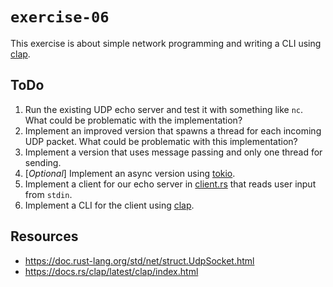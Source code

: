 # `exercise-06`
This exercise is about simple network programming and writing a CLI using [clap](https://docs.rs/clap/latest/clap/index.html).

## ToDo
1. Run the existing UDP echo server and test it with something like `nc`. What could be problematic with the implementation?
2. Implement an improved version that spawns a thread for each incoming UDP packet. What could be problematic with this implementation?
3. Implement a version that uses message passing and only one thread for sending.
4. [*Optional*] Implement an async version using [tokio](https://docs.rs/tokio/latest/tokio/index.html). 
5. Implement a client for our echo server in [client.rs](src/bin/client.rs) that reads user input from `stdin`.
6. Implement a CLI for the client using [clap](https://docs.rs/clap/latest/clap/index.html).

## Resources
- https://doc.rust-lang.org/std/net/struct.UdpSocket.html
- https://docs.rs/clap/latest/clap/index.html
